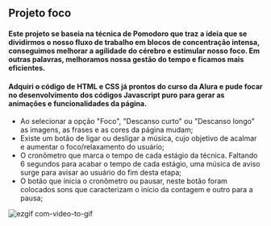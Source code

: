 ## Projeto foco

#### Este projeto se baseia na técnica de Pomodoro que traz a ideia que se dividirmos o nosso fluxo de trabalho em blocos de concentração intensa, conseguimos melhorar a agilidade do cérebro e estimular nosso foco. Em outras palavras, melhoramos nossa gestão do tempo e ficamos mais eficientes.

#### Adquiri o código de HTML e CSS já prontos do curso da Alura e pude focar no desenvolvimento dos códigos Javascript puro para gerar as animações e funcionalidades da página.

- Ao selecionar a opção "Foco", "Descanso curto" ou "Descanso longo" as imagens, as frases e as cores da página mudam;
- Existe um botão de ligar ou desligar a música, cujo objetivo de acalmar e aumentar o foco/relaxamento do usuário;
- O cronômetro que marca o tempo de cada estágio da técnica. Faltando 6 segundos para acabar o tempo de cada estágio, uma música de aviso surge para avisar ao usuário do fim desta etapa;
- O botão que inicia o cronômetro ou pausar, neste botão foram colocados sons que caracterizam o início da contagem e outro para a pausa;

![ezgif com-video-to-gif](https://github.com/Igorodriguesb/ProjetoFoco_Js/assets/86806146/bd9a0163-3a0f-4d7a-a671-46df6296c961)

